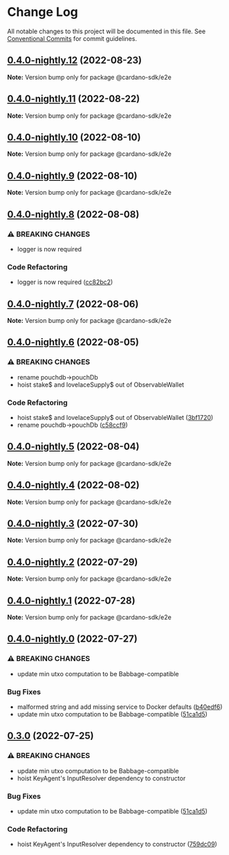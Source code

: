 # Change Log

All notable changes to this project will be documented in this file.
See [Conventional Commits](https://conventionalcommits.org) for commit guidelines.

## [0.4.0-nightly.12](https://github.com/input-output-hk/cardano-js-sdk/compare/@cardano-sdk/e2e@0.4.0-nightly.11...@cardano-sdk/e2e@0.4.0-nightly.12) (2022-08-23)

**Note:** Version bump only for package @cardano-sdk/e2e





## [0.4.0-nightly.11](https://github.com/input-output-hk/cardano-js-sdk/compare/@cardano-sdk/e2e@0.4.0-nightly.10...@cardano-sdk/e2e@0.4.0-nightly.11) (2022-08-22)

**Note:** Version bump only for package @cardano-sdk/e2e





## [0.4.0-nightly.10](https://github.com/input-output-hk/cardano-js-sdk/compare/@cardano-sdk/e2e@0.4.0-nightly.9...@cardano-sdk/e2e@0.4.0-nightly.10) (2022-08-10)

**Note:** Version bump only for package @cardano-sdk/e2e





## [0.4.0-nightly.9](https://github.com/input-output-hk/cardano-js-sdk/compare/@cardano-sdk/e2e@0.4.0-nightly.8...@cardano-sdk/e2e@0.4.0-nightly.9) (2022-08-10)

**Note:** Version bump only for package @cardano-sdk/e2e





## [0.4.0-nightly.8](https://github.com/input-output-hk/cardano-js-sdk/compare/@cardano-sdk/e2e@0.4.0-nightly.7...@cardano-sdk/e2e@0.4.0-nightly.8) (2022-08-08)


### ⚠ BREAKING CHANGES

* logger is now required

### Code Refactoring

* logger is now required ([cc82bc2](https://github.com/input-output-hk/cardano-js-sdk/commit/cc82bc27539e3ff07f7c2d5816fa7e70c32d06ac))



## [0.4.0-nightly.7](https://github.com/input-output-hk/cardano-js-sdk/compare/@cardano-sdk/e2e@0.4.0-nightly.6...@cardano-sdk/e2e@0.4.0-nightly.7) (2022-08-06)

**Note:** Version bump only for package @cardano-sdk/e2e





## [0.4.0-nightly.6](https://github.com/input-output-hk/cardano-js-sdk/compare/@cardano-sdk/e2e@0.4.0-nightly.5...@cardano-sdk/e2e@0.4.0-nightly.6) (2022-08-05)


### ⚠ BREAKING CHANGES

* rename pouchdb->pouchDb
* hoist stake$ and lovelaceSupply$ out of ObservableWallet

### Code Refactoring

* hoist stake$ and lovelaceSupply$ out of ObservableWallet ([3bf1720](https://github.com/input-output-hk/cardano-js-sdk/commit/3bf17200c8bae46b02817c16e5138d3678cfa3f5))
* rename pouchdb->pouchDb ([c58ccf9](https://github.com/input-output-hk/cardano-js-sdk/commit/c58ccf9f7a8f701dce87e2f6ddc2f28c0aa68745))



## [0.4.0-nightly.5](https://github.com/input-output-hk/cardano-js-sdk/compare/@cardano-sdk/e2e@0.4.0-nightly.4...@cardano-sdk/e2e@0.4.0-nightly.5) (2022-08-04)

**Note:** Version bump only for package @cardano-sdk/e2e





## [0.4.0-nightly.4](https://github.com/input-output-hk/cardano-js-sdk/compare/@cardano-sdk/e2e@0.4.0-nightly.3...@cardano-sdk/e2e@0.4.0-nightly.4) (2022-08-02)

**Note:** Version bump only for package @cardano-sdk/e2e





## [0.4.0-nightly.3](https://github.com/input-output-hk/cardano-js-sdk/compare/@cardano-sdk/e2e@0.4.0-nightly.2...@cardano-sdk/e2e@0.4.0-nightly.3) (2022-07-30)

**Note:** Version bump only for package @cardano-sdk/e2e





## [0.4.0-nightly.2](https://github.com/input-output-hk/cardano-js-sdk/compare/@cardano-sdk/e2e@0.4.0-nightly.1...@cardano-sdk/e2e@0.4.0-nightly.2) (2022-07-29)

**Note:** Version bump only for package @cardano-sdk/e2e





## [0.4.0-nightly.1](https://github.com/input-output-hk/cardano-js-sdk/compare/@cardano-sdk/e2e@0.4.0-nightly.0...@cardano-sdk/e2e@0.4.0-nightly.1) (2022-07-28)

**Note:** Version bump only for package @cardano-sdk/e2e





## [0.4.0-nightly.0](https://github.com/input-output-hk/cardano-js-sdk/compare/@cardano-sdk/e2e@0.4.0...@cardano-sdk/e2e@0.4.0-nightly.0) (2022-07-27)


### ⚠ BREAKING CHANGES

* update min utxo computation to be Babbage-compatible

### Bug Fixes

* malformed string and add missing service to Docker defaults ([b40edf6](https://github.com/input-output-hk/cardano-js-sdk/commit/b40edf6f2aec7d654206725e38c88ab1f60d8222))
* update min utxo computation to be Babbage-compatible ([51ca1d5](https://github.com/input-output-hk/cardano-js-sdk/commit/51ca1d5716b62b47d211475aba1be4a6d5782397))



## [0.3.0](https://github.com/input-output-hk/cardano-js-sdk/compare/0.3.0...@cardano-sdk/e2e@0.3.0) (2022-07-25)


### ⚠ BREAKING CHANGES

* update min utxo computation to be Babbage-compatible
* hoist KeyAgent's InputResolver dependency to constructor

### Bug Fixes

* update min utxo computation to be Babbage-compatible ([51ca1d5](https://github.com/input-output-hk/cardano-js-sdk/commit/51ca1d5716b62b47d211475aba1be4a6d5782397))


### Code Refactoring

* hoist KeyAgent's InputResolver dependency to constructor ([759dc09](https://github.com/input-output-hk/cardano-js-sdk/commit/759dc09b427831cb193f1c0a545901abd4d50254))
